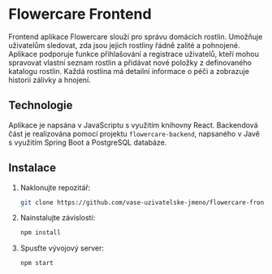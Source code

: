 # Flowercare Frontend

Frontend aplikace Flowercare slouží pro správu domácích rostlin. Umožňuje uživatelům sledovat, zda jsou jejich rostliny řádně zalité a pohnojené. Aplikace podporuje funkce přihlašování a registrace uživatelů, kteří mohou spravovat vlastní seznam rostlin a přidávat nové položky z definovaného katalogu rostlin. Každá rostlina má detailní informace o péči a zobrazuje historii zálivky a hnojení.

## Technologie

Aplikace je napsána v JavaScriptu s využitím knihovny React. Backendová část je realizována pomocí projektu `flowercare-backend`, napsaného v Javě s využitím Spring Boot a PostgreSQL databáze.

## Instalace

1. Naklonujte repozitář:

    ```bash
   git clone https://github.com/vase-uzivatelske-jmeno/flowercare-frontend.git

2. Nainstalujte závislosti:
    ```bash
    npm install

3. Spusťte vývojový server:
    ```bash
    npm start